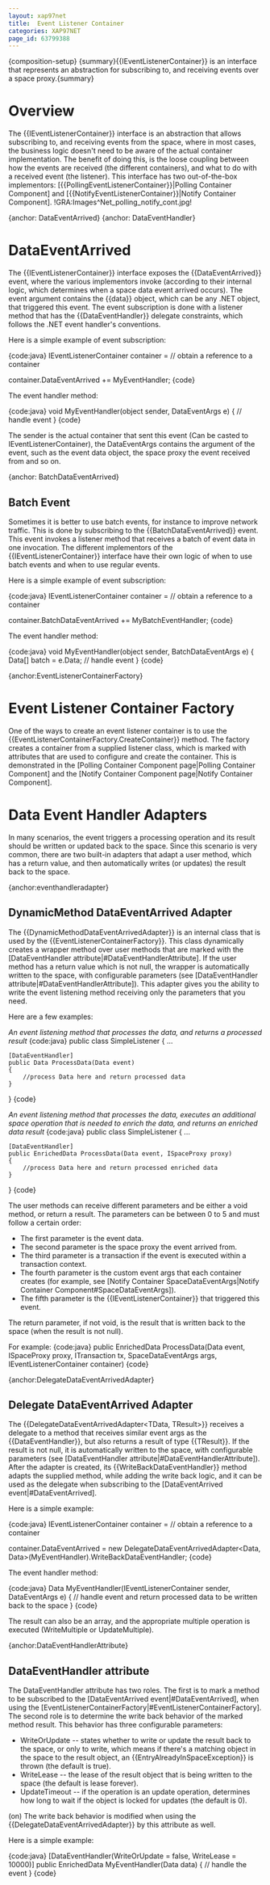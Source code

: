 ```yaml
---
layout: xap97net
title:  Event Listener Container
categories: XAP97NET
page_id: 63799388
---
```


{composition-setup}
{summary}{{IEventListenerContainer}} is an interface that represents an abstraction for subscribing to, and receiving events over a space proxy.{summary}

# Overview

The {{IEventListenerContainer}} interface is an abstraction that allows subscribing to, and receiving events from the space, where in most cases, the business logic doesn't need to be aware of the actual container implementation. The benefit of doing this, is the loose coupling between how the events are received (the different containers), and what to do with a received event (the listener). This interface has two out-of-the-box implementors: [{{PollingEventListenerContainer}}|Polling Container Component] and [{{NotifyEventListenerContainer}}|Notify Container Component].
!GRA:Images^Net_polling_notify_cont.jpg!

{anchor: DataEventArrived}
{anchor: DataEventHandler}

# DataEventArrived

The {{IEventListenerContainer}} interface exposes the {{DataEventArrived}} event, where the various implementors invoke (according to their internal logic, which determines when a space data event arrived occurs). The event argument contains the {{data}} object, which can be any .NET object, that triggered this event. The event subscription is done with a listener method that has the {{DataEventHandler}} delegate constraints, which follows the .NET event handler's conventions.

Here is a simple example of event subscription:

{code:java}
IEventListenerContainer<Data> container = // obtain a reference to a container

container.DataEventArrived += MyEventHandler;
{code}

The event handler method:

{code:java}
void MyEventHandler(object sender, DataEventArgs<Data> e)
{
    // handle event
}
{code}

The sender is the actual container that sent this event (Can be casted to IEventListenerContainer), the DataEventArgs contains the argument of the event, such as the event data object, the space proxy the event received from and so on.

{anchor: BatchDataEventArrived}

## Batch Event

Sometimes it is better to use batch events, for instance to improve network traffic. This is done by subscribing to the {{BatchDataEventArrived}} event. This event invokes a listener method that receives a batch of event data in one invocation. The different implementors of the {{IEventListenerContainer}} interface have their own logic of when to use batch events and when to use regular events.

Here is a simple example of event subscription:

{code:java}
IEventListenerContainer<Data> container = // obtain a reference to a container

container.BatchDataEventArrived += MyBatchEventHandler;
{code}

The event handler method:

{code:java}
void MyEventHandler(object sender, BatchDataEventArgs<Data> e)
{
    Data[] batch = e.Data;
    // handle event
}
{code}

{anchor:EventListenerContainerFactory}

# Event Listener Container Factory

One of the ways to create an event listener container is to use the {{EventListenerContainerFactory.CreateContainer}} method. The factory creates a container from a supplied listener class, which is marked with attributes that are used to configure and create the container. This is demonstrated in the [Polling Container Component page|Polling Container Component] and the [Notify Container Component page|Notify Container Component].

# Data Event Handler Adapters

In many scenarios, the event triggers a processing operation and its result should be written or updated back to the space. Since this scenario is very common, there are two built-in adapters that adapt a user method, which has a return value, and then automatically writes (or updates) the result back to the space.

{anchor:eventhandleradapter}

## DynamicMethod DataEventArrived Adapter

The {{DynamicMethodDataEventArrivedAdapter<TData>}} is an internal class that is used by the {{EventListenerContainerFactory}}. This class dynamically creates a wrapper method over user methods that are marked with the [DataEventHandler attribute|#DataEventHandlerAttribute]. If the user method has a return value which is not null, the wrapper is automatically written to the space, with configurable parameters (see  [DataEventHandler attribute|#DataEventHandlerAttribute]). This adapter gives you the ability to write the event listening method receiving only the parameters that you need.

Here are a few examples:

*An event listening method that processes the data, and returns a processed result*
{code:java}
public class SimpleListener
{
    ...

    [DataEventHandler]
    public Data ProcessData(Data event)
    {
        //process Data here and return processed data
    }
}
{code}

*An event listening method that processes the data, executes an additional space operation that is needed to enrich the data, and returns an enriched data result*
{code:java}
public class SimpleListener
{
    ...

    [DataEventHandler]
    public EnrichedData ProcessData(Data event, ISpaceProxy proxy)
    {
        //process Data here and return processed enriched data
    }
}
{code}

The user methods can receive different parameters and be either a void method, or return a result. The parameters can be between 0 to 5 and must follow a certain order:

- The first parameter is the event data.
- The second parameter is the space proxy the event arrived from.
- The third parameter is a transaction if the event is executed within a transaction context.
- The fourth parameter is the custom event args that each container creates (for example, see [Notify Container SpaceDataEventArgs|Notify Container Component#SpaceDataEventArgs]).
- The fifth parameter is the {{IEventListenerContainer}} that triggered this event.

The return parameter, if not void, is the result that is written back to the space (when the result is not null).

For example:
{code:java}
public EnrichedData ProcessData(Data event, ISpaceProxy proxy, ITransaction tx, SpaceDataEventArgs<object> args, IEventListenerContainer container)
{code}

{anchor:DelegateDataEventArrivedAdapter}

## Delegate DataEventArrived Adapter

The {{DelegateDataEventArrivedAdapter<TData, TResult>}} receives a delegate to a method that receives similar event args as the {{DataEventHandler}}, but also returns a result of type {{TResult}}. If the result is not null, it is automatically written to the space, with configurable parameters (see [DataEventHandler attribute|#DataEventHandlerAttribute]). After the adapter is created, its {{WriteBackDataEventHandler}} method adapts the supplied method, while adding the write back logic, and it can be used as the delegate when subscribing to the [DataEventArrived event|#DataEventArrived].

Here is a simple example:

{code:java}
IEventListenerContainer<Data> container = // obtain a reference to a container

container.DataEventArrived = new DelegateDataEventArrivedAdapter<Data, Data>(MyEventHandler).WriteBackDataEventHandler;
{code}

The event handler method:

{code:java}
Data MyEventHandler(IEventListenerContainer sender, DataEventArgs<Data> e)
{
    // handle event and return processed data to be written back to the space
}
{code}

The result can also be an array, and the appropriate multiple operation is executed (WriteMultiple or UpdateMultiple).

{anchor:DataEventHandlerAttribute}

## DataEventHandler attribute

The DataEventHandler attribute has two roles. The first is to mark a method to be subscribed to the [DataEventArrived event|#DataEventArrived], when using the [EventListenerContainerFactory|#EventListenerContainerFactory]. The second role is to determine the write back behavior of the marked method result. This behavior has three configurable parameters:
- WriteOrUpdate -- states whether to write or update the result back to the space, or only to write, which means if there's a matching object in the space to the result object, an {{EntryAlreadyInSpaceException}} is thrown (the default is true).
- WriteLease -- the lease of the result object that is being written to the space (the default is lease forever).
- UpdateTimeout -- if the operation is an update operation, determines how long to wait if the object is locked for updates (the default is 0).

(on) The write back behavior is modified when using the {{DelegateDataEventArrivedAdapter}} by this attribute as well.

Here is a simple example:

{code:java}
[DataEventHandler(WriteOrUpdate = false, WriteLease = 10000)]
public EnrichedData MyEventHandler(Data data)
{
    // handle the event
}
{code}